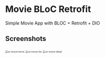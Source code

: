 # Movie BLoC Retrofit

Simple Movie App with BLOC + Retrofit + DIO

## Screenshots

<img src="https://github.com/fionicholas/Movie-BLOC-Retrofit/blob/master/screenshot/movie.png" alt="ss-movie-home" style="zoom:50%;" />
<img src="https://github.com/fionicholas/Movie-BLOC-Retrofit/blob/master/screenshot/popular_pages.png" alt="ss-movie-list" style="zoom:50%;" />
<img src="https://github.com/fionicholas/Movie-BLOC-Retrofit/blob/master/screenshot/detail_movie.png" alt="ss-movie-detail" style="zoom:50%;" />
